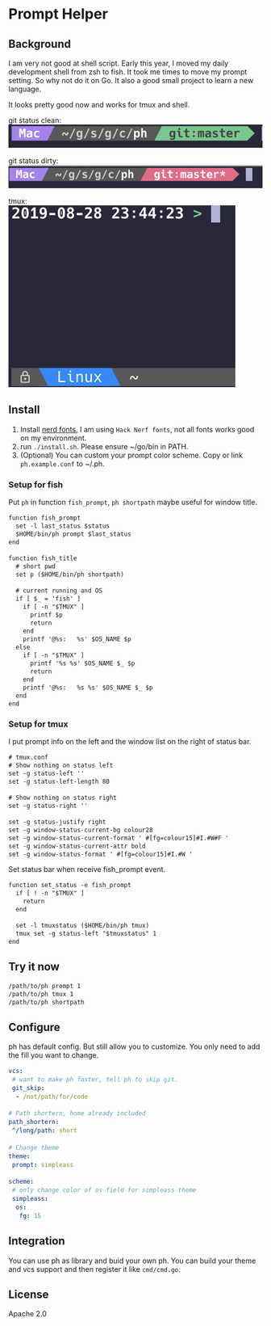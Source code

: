 # Prompt Helper

## Background

I am very not good at shell script. Early this year, I moved my daily development shell from zsh to fish. It took me times to move my prompt setting. So why not do it on Go. It also a good small project to learn a new language.

It looks pretty good now and works for tmux and shell.

git status clean:<br>
<img src="screenshot/git-1.png">

git status dirty:<br>
<img src="screenshot/git-2.png">

tmux:<br>
<img src="screenshot/tmux.png">

## Install

1. Install [nerd fonts](https://github.com/ryanoasis/nerd-fonts), I am using `Hack Nerf fonts`, not all fonts works good on my environment.
2. run `./install.sh`. Please ensure ~/go/bin in PATH.
3. (Optional) You can custom your prompt color scheme. Copy or link `ph.example.conf` to ~/.ph.

### Setup for fish

Put `ph` in function `fish_prompt`, `ph shortpath` maybe useful for window title.

```fish
function fish_prompt
  set -l last_status $status
  $HOME/bin/ph prompt $last_status
end

function fish_title
  # short pwd
  set p ($HOME/bin/ph shortpath)

  # current running and OS
  if [ $_ = 'fish' ]
    if [ -n "$TMUX" ]
      printf $p
      return
    end
    printf '@%s:   %s' $OS_NAME $p
  else
    if [ -n "$TMUX" ]
      printf '%s %s' $OS_NAME $_ $p
      return
    end
    printf '@%s:   %s %s' $OS_NAME $_ $p
  end
end
```

### Setup for tmux

I put prompt info on the left and the window list on the right of status bar.

```
# tmux.conf
# Show nothing on status left
set -g status-left ''
set -g status-left-length 80

# Show nothing on status right
set -g status-right ''

set -g status-justify right
set -g window-status-current-bg colour28
set -g window-status-current-format ' #[fg=colour15]#I.#W#F '
set -g window-status-current-attr bold
set -g window-status-format ' #[fg=colour15]#I.#W '
```

Set status bar when receive fish_prompt event.

```fish
function set_status -e fish_prompt
  if [ ! -n "$TMUX" ]
    return
  end

  set -l tmuxstatus ($HOME/bin/ph tmux)
  tmux set -g status-left "$tmuxstatus" 1
end
```

## Try it now

```
/path/to/ph prompt 1
/path/to/ph tmux 1
/path/to/ph shortpath
```

## Configure

ph has default config. But still allow you to customize. You only need to add the fill you want to change.

```yaml
vcs:
 # want to make ph faster, tell ph to skip git.
 git_skip:
  - /not/path/for/code

# Path shortern, home already included
path_shortern:
 ^/long/path: short

# Change theme
theme:
 prompt: simpleass

scheme:
 # only change color of os field for simpleass theme
 simpleass:
  os:
   fg: 15
```

## Integration

You can use ph as library and buid your own ph. You can build your theme and vcs support and then register it like `cmd/cmd.go`.

## License

Apache 2.0
